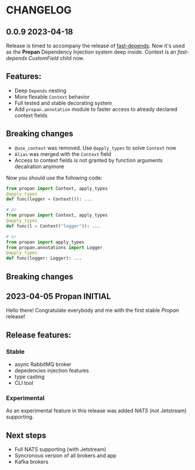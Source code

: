 # CHANGELOG 

## **0.0.9** 2023-04-18

Release is timed to accompany the release of [fast-depends](https://lancetnik.github.io/FastDepends/).
Now it's used as the **Propan** Dependency Injection system deep inside. Context is an *fast-depends CustomField* child now.

## Features:
* Deep `Depends` nesting
* More flexable `Context` behavior
* Full tested and stable decorating system
* Add `propan.annotation` module to faster access to already declared context fields

## Breaking changes
* `@use_context` was removed. Use `@apply_types` to solve `Context` now
* `Alias` was merged with the `Context` field
* Access to context fields is not granted by function arguments decalration anymore

Now you should use the following code:
```python
from propan import Context, apply_types
@apply_types
def func(logger = Context()): ...

# or
from propan import Context, apply_types
@apply_types
def func(l = Context("logger")): ...

# or
from propan import apply_types
from propan.annotations import Logger
@apply_types
def func(logger: Logger): ...
```

## Breaking changes

## **2023-04-05 Propan INITIAL**
Hello there! Congratulate everybody and me with the first stable *Propan* release!

## Release features:
### Stable
* async RabbitMQ broker
* depedencies injection features
* type casting
* CLI tool

### Experimental
As an experimental feature in this release was added *NATS* (not Jetstream) supporting.

## Next steps
* Full NATS supporting (with Jetstream)
* Syncronous version of all brokers and app
* Kafka brokers
